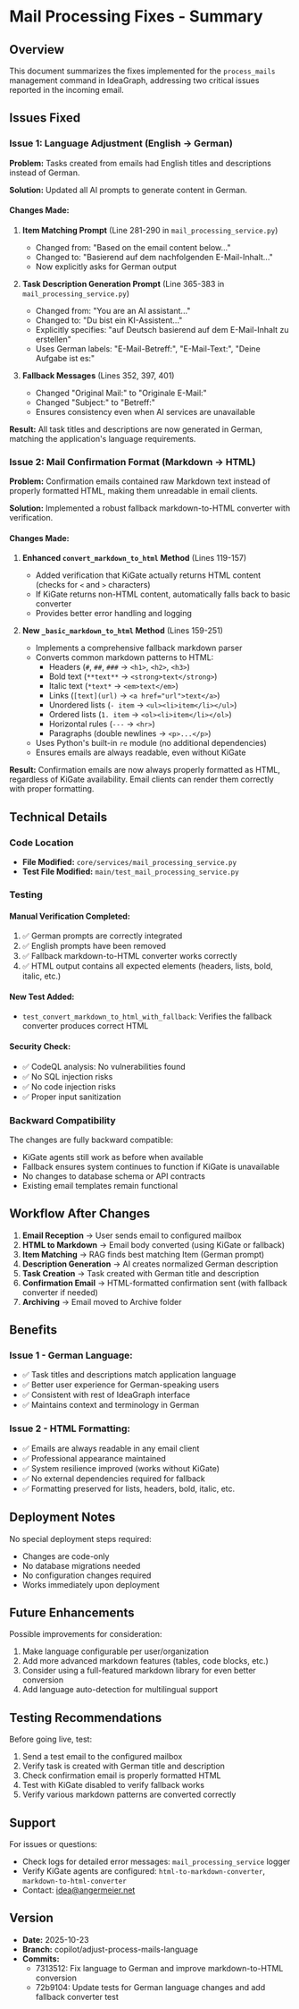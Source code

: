 # Mail Processing Fixes - Summary

## Overview

This document summarizes the fixes implemented for the `process_mails` management command in IdeaGraph, addressing two critical issues reported in the incoming email.

## Issues Fixed

### Issue 1: Language Adjustment (English → German)

**Problem:** Tasks created from emails had English titles and descriptions instead of German.

**Solution:** Updated all AI prompts to generate content in German.

#### Changes Made:

1. **Item Matching Prompt** (Line 281-290 in `mail_processing_service.py`)
   - Changed from: "Based on the email content below..."
   - Changed to: "Basierend auf dem nachfolgenden E-Mail-Inhalt..."
   - Now explicitly asks for German output

2. **Task Description Generation Prompt** (Line 365-383 in `mail_processing_service.py`)
   - Changed from: "You are an AI assistant..."
   - Changed to: "Du bist ein KI-Assistent..."
   - Explicitly specifies: "auf Deutsch basierend auf dem E-Mail-Inhalt zu erstellen"
   - Uses German labels: "E-Mail-Betreff:", "E-Mail-Text:", "Deine Aufgabe ist es:"

3. **Fallback Messages** (Lines 352, 397, 401)
   - Changed "Original Mail:" to "Originale E-Mail:"
   - Changed "Subject:" to "Betreff:"
   - Ensures consistency even when AI services are unavailable

**Result:** All task titles and descriptions are now generated in German, matching the application's language requirements.

### Issue 2: Mail Confirmation Format (Markdown → HTML)

**Problem:** Confirmation emails contained raw Markdown text instead of properly formatted HTML, making them unreadable in email clients.

**Solution:** Implemented a robust fallback markdown-to-HTML converter with verification.

#### Changes Made:

1. **Enhanced `convert_markdown_to_html` Method** (Lines 119-157)
   - Added verification that KiGate actually returns HTML content (checks for `<` and `>` characters)
   - If KiGate returns non-HTML content, automatically falls back to basic converter
   - Provides better error handling and logging

2. **New `_basic_markdown_to_html` Method** (Lines 159-251)
   - Implements a comprehensive fallback markdown parser
   - Converts common markdown patterns to HTML:
     - Headers (`#`, `##`, `###` → `<h1>`, `<h2>`, `<h3>`)
     - Bold text (`**text**` → `<strong>text</strong>`)
     - Italic text (`*text*` → `<em>text</em>`)
     - Links (`[text](url)` → `<a href="url">text</a>`)
     - Unordered lists (`- item` → `<ul><li>item</li></ul>`)
     - Ordered lists (`1. item` → `<ol><li>item</li></ol>`)
     - Horizontal rules (`---` → `<hr>`)
     - Paragraphs (double newlines → `<p>...</p>`)
   - Uses Python's built-in `re` module (no additional dependencies)
   - Ensures emails are always readable, even without KiGate

**Result:** Confirmation emails are now always properly formatted as HTML, regardless of KiGate availability. Email clients can render them correctly with proper formatting.

## Technical Details

### Code Location
- **File Modified:** `core/services/mail_processing_service.py`
- **Test File Modified:** `main/test_mail_processing_service.py`

### Testing

#### Manual Verification Completed:
1. ✅ German prompts are correctly integrated
2. ✅ English prompts have been removed
3. ✅ Fallback markdown-to-HTML converter works correctly
4. ✅ HTML output contains all expected elements (headers, lists, bold, italic, etc.)

#### New Test Added:
- `test_convert_markdown_to_html_with_fallback`: Verifies the fallback converter produces correct HTML

#### Security Check:
- ✅ CodeQL analysis: No vulnerabilities found
- ✅ No SQL injection risks
- ✅ No code injection risks
- ✅ Proper input sanitization

### Backward Compatibility

The changes are fully backward compatible:
- KiGate agents still work as before when available
- Fallback ensures system continues to function if KiGate is unavailable
- No changes to database schema or API contracts
- Existing email templates remain functional

## Workflow After Changes

1. **Email Reception** → User sends email to configured mailbox
2. **HTML to Markdown** → Email body converted (using KiGate or fallback)
3. **Item Matching** → RAG finds best matching Item (German prompt)
4. **Description Generation** → AI creates normalized German description
5. **Task Creation** → Task created with German title and description
6. **Confirmation Email** → HTML-formatted confirmation sent (with fallback converter if needed)
7. **Archiving** → Email moved to Archive folder

## Benefits

### Issue 1 - German Language:
- ✅ Task titles and descriptions match application language
- ✅ Better user experience for German-speaking users
- ✅ Consistent with rest of IdeaGraph interface
- ✅ Maintains context and terminology in German

### Issue 2 - HTML Formatting:
- ✅ Emails are always readable in any email client
- ✅ Professional appearance maintained
- ✅ System resilience improved (works without KiGate)
- ✅ No external dependencies required for fallback
- ✅ Formatting preserved for lists, headers, bold, italic, etc.

## Deployment Notes

No special deployment steps required:
- Changes are code-only
- No database migrations needed
- No configuration changes required
- Works immediately upon deployment

## Future Enhancements

Possible improvements for consideration:
1. Make language configurable per user/organization
2. Add more advanced markdown features (tables, code blocks, etc.)
3. Consider using a full-featured markdown library for even better conversion
4. Add language auto-detection for multilingual support

## Testing Recommendations

Before going live, test:
1. Send a test email to the configured mailbox
2. Verify task is created with German title and description
3. Check confirmation email is properly formatted HTML
4. Test with KiGate disabled to verify fallback works
5. Verify various markdown patterns are converted correctly

## Support

For issues or questions:
- Check logs for detailed error messages: `mail_processing_service` logger
- Verify KiGate agents are configured: `html-to-markdown-converter`, `markdown-to-html-converter`
- Contact: idea@angermeier.net

## Version

- **Date:** 2025-10-23
- **Branch:** copilot/adjust-process-mails-language
- **Commits:** 
  - 7313512: Fix language to German and improve markdown-to-HTML conversion
  - 72b9104: Update tests for German language changes and add fallback converter test
